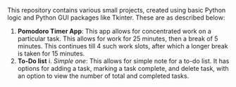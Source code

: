 This repository contains various small projects, created using basic Python logic and Python GUI packages like Tkinter. These are as described below:

1. **Pomodoro Timer App**: This app allows for concentrated work on a particular task. This allows for work for 25 minutes, then a break of 5 minutes. This continues till 4 such work slots, after which a longer break is taken for 15 minutes.
2. **To-Do list**
  i. _Simple one_: This allows for simple note for a to-do list. It has options for adding a task, marking a task complete, and delete task, with an option to view the number of total and completed tasks.
